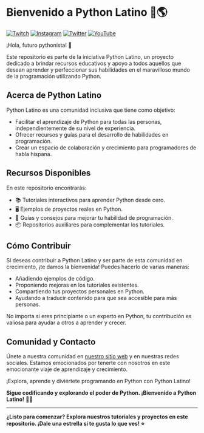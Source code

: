 # Bienvenido a Python Latino 🐍🌎
[![Twitch](https://img.shields.io/badge/Twitch-PythonLatino-purple?style=for-the-badge&logo=twitch&logoColor=white)](https://www.twitch.tv/pythonlatino)
[![Instagram](https://img.shields.io/badge/Instagram-PythonLatino-ff69b4?style=for-the-badge&logo=instagram&logoColor=white)](https://www.instagram.com/pythonlatino/)
[![Twitter](https://img.shields.io/badge/Twitter-PythonLatino-1DA1F2?style=for-the-badge&logo=twitter&logoColor=white)](https://twitter.com/python_la)
[![YouTube](https://img.shields.io/badge/YouTube-PythonLatino-red?style=for-the-badge&logo=youtube&logoColor=white)](https://www.youtube.com/@python_latino)

¡Hola, futuro pythonista! 👋

Este repositorio es parte de la iniciativa Python Latino, un proyecto dedicado a brindar recursos educativos y apoyo a todos aquellos que desean aprender y perfeccionar sus habilidades en el maravilloso mundo de la programación utilizando Python.

## Acerca de Python Latino

Python Latino es una comunidad inclusiva que tiene como objetivo:

- Facilitar el aprendizaje de Python para todas las personas, independientemente de su nivel de experiencia.
- Ofrecer recursos y guías para el desarrollo de habilidades en programación.
- Crear un espacio de colaboración y crecimiento para programadores de habla hispana.

## Recursos Disponibles

En este repositorio encontrarás:

- 📚 Tutoriales interactivos para aprender Python desde cero.
- 🖥️ Ejemplos de proyectos reales en Python.
- 📝 Guías y consejos para mejorar tu habilidad de programación.
- 📦 Repositorios auxiliares para complementar los tutoriales.

## Cómo Contribuir

Si deseas contribuir a Python Latino y ser parte de esta comunidad en crecimiento, ¡te damos la bienvenida! Puedes hacerlo de varias maneras:

- Añadiendo ejemplos de código.
- Proponiendo mejoras en los tutoriales existentes.
- Compartiendo tus proyectos personales en Python.
- Ayudando a traducir contenido para que sea accesible para más personas.

No importa si eres principiante o un experto en Python, tu contribución es valiosa para ayudar a otros a aprender y crecer.

## Comunidad y Contacto

Únete a nuestra comunidad en [nuestro sitio web](https://www.pythonlatino.com) y en nuestras redes sociales. Estamos emocionados por tenerte con nosotros en este emocionante viaje de aprendizaje y crecimiento.

¡Explora, aprende y diviértete programando en Python con Python Latino!

**Sigue codificando y explorando el poder de Python. ¡Bienvenido a Python Latino!** 🚀🐍

---

**¿Listo para comenzar? Explora nuestros tutoriales y proyectos en este repositorio. ¡Dale una estrella si te gusta lo que ves! ⭐️**
